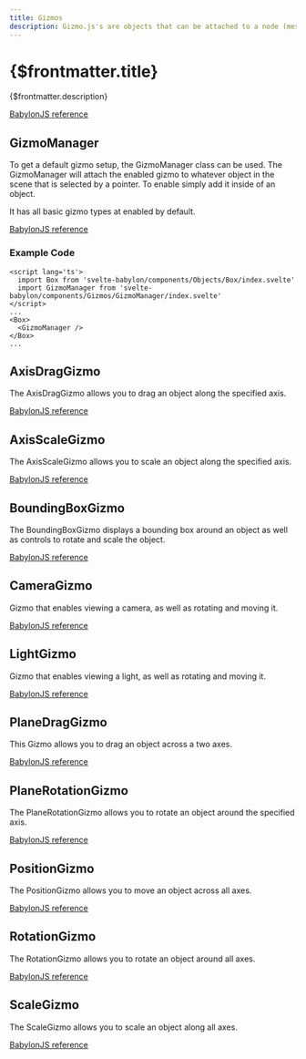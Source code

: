 ```yaml
---
title: Gizmos
description: Gizmo.js's are objects that can be attached to a node (mesh, bone, transform) to provide interaction. The GizmoManager and BoundingBox gizmo work with mesh. Whereas Position, scale and rotation gizmos are also usable with TransformNodes and Bones.
---
```


# {$frontmatter.title}

{$frontmatter.description}

[BabylonJS reference](https://doc.babylonjs.com/divingDeeper/mesh/gizmo)

## GizmoManager

To get a default gizmo setup, the GizmoManager class can be used. The GizmoManager will attach the enabled gizmo to whatever object in the scene that is selected by a pointer. To enable simply add it inside of an object.

It has all basic gizmo types at enabled by default.

[BabylonJS reference](https://doc.babylonjs.com/divingDeeper/mesh/gizmo#gizmomanager)

### Example Code
```svelte
<script lang='ts'>
  import Box from 'svelte-babylon/components/Objects/Box/index.svelte'
  import GizmoManager from 'svelte-babylon/components/Gizmos/GizmoManager/index.svelte'
</script>
...
<Box>
  <GizmoManager />
</Box>
...
```

## AxisDragGizmo

The AxisDragGizmo allows you to drag an object along the specified axis.

[BabylonJS reference](https://doc.babylonjs.com/divingDeeper/mesh/gizmo#position-scale-and-rotation-gizmos)

## AxisScaleGizmo

The AxisScaleGizmo allows you to scale an object along the specified axis.

[BabylonJS reference](https://doc.babylonjs.com/divingDeeper/mesh/gizmo#position-scale-and-rotation-gizmos)

## BoundingBoxGizmo

The BoundingBoxGizmo displays a bounding box around an object as well as controls to rotate and scale the object.

[BabylonJS reference](https://doc.babylonjs.com/divingDeeper/mesh/gizmo#bounding-box-gizmo)

## CameraGizmo

Gizmo that enables viewing a camera, as well as rotating and moving it.

[BabylonJS reference](https://doc.babylonjs.com/typedoc/classes/babylon.cameragizmo)

## LightGizmo

Gizmo that enables viewing a light, as well as rotating and moving it.

[BabylonJS reference](https://doc.babylonjs.com/typedoc/classes/babylon.lightgizmo)

## PlaneDragGizmo

This Gizmo allows you to drag an object across a two axes.

[BabylonJS reference](https://doc.babylonjs.com/typedoc/classes/babylon.planedraggizmo)

## PlaneRotationGizmo

The PlaneRotationGizmo allows you to rotate an object around the specified axis.

[BabylonJS reference](https://doc.babylonjs.com/divingDeeper/mesh/gizmo#position-scale-and-rotation-gizmos)

## PositionGizmo

The PositionGizmo allows you to move an object across all axes.

[BabylonJS reference](https://doc.babylonjs.com/divingDeeper/mesh/gizmo#position-scale-and-rotation-gizmos)

## RotationGizmo

The RotationGizmo allows you to rotate an object around all axes.

[BabylonJS reference](https://doc.babylonjs.com/divingDeeper/mesh/gizmo#position-scale-and-rotation-gizmos)

## ScaleGizmo

The ScaleGizmo allows you to scale an object along all axes.

[BabylonJS reference](https://doc.babylonjs.com/divingDeeper/mesh/gizmo#position-scale-and-rotation-gizmos)


